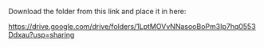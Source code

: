 Download the folder from this link and place it in here:

https://drive.google.com/drive/folders/1LptMOVvNNasooBoPm3Ip7hq0553Ddxau?usp=sharing
